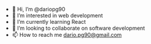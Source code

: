 - 👋 Hi, I’m @dariopg90
- 👀 I’m interested in web development
- 🌱 I’m currently learning React
- 💞️ I’m looking to collaborate on software development
- 📫 How to reach me dario.pg90@gmail.com 

<!---
dariopg90/dariopg90 is a ✨ special ✨ repository because its `README.md` (this file) appears on your GitHub profile.
You can click the Preview link to take a look at your changes.
--->
